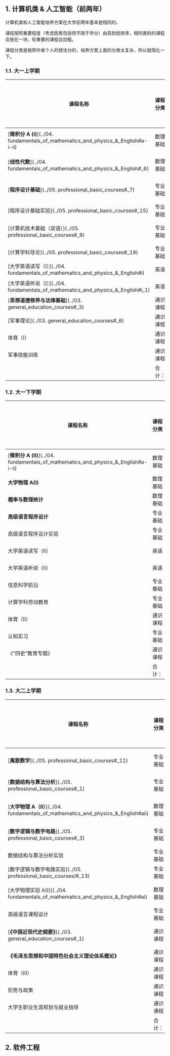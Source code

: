 ## 1. 计算机类 & 人工智能（前两年）

计算机类和人工智能培养方案在大学前两年基本是相同的。

课程按照重要程度（考虑因素包括但不限于学分）由高到低排序，相同类别的课程会放在一块，较重要的课程会加粗。

课程分类是按照作者个人的想法分的，培养方案上面的分类太复杂，所以就简化一下。

### 1.1. 大一上学期

| 课程名称                                                                             | 课程分类 | 学分    | 必修/限选/任选 | 资料情况 |
| -------------------------------------------------------------------------------- | ---- | ----- | -------- | ---- |
| [**微积分 A (Ⅰ)**](../04. fundamentals_of_mathematics_and_physics_&_English#a-i-ii) | 数理基础 | **5** | 必修       | 较缺乏  |
| [**线性代数**](../04. fundamentals_of_mathematics_and_physics_&_English#_6)          | 数理基础 | **4** | 必修       | 较缺乏  |
| [**程序设计基础**](../05. professional_basic_courses#_7)                               | 专业基础 | **2** | 必修       | 较缺乏  |
| [程序设计基础实验](../05. professional_basic_courses#_15)                                | 专业基础 | 1     | 必修       |      |
| [计算机技术基础（双语）](../05. professional_basic_courses#_9)                              | 专业基础 | 1.5   | 必修       | 较缺乏  |
| [计算学科导论](../05. professional_basic_courses#_19)                                  | 专业基础 | 1     | 必修       |      |
| [大学英语读写（I）](../04. fundamentals_of_mathematics_and_physics_&_English#i)          | 英语   | 2     | 必修       |      |
| [大学英语听说（I）](../04. fundamentals_of_mathematics_and_physics_&_English#i_1)        | 英语   | 1     | 必修       |      |
| [**思想道德修养与法律基础**](../03. general_education_courses#_3)                           | 通识课程 | **3** | 必修       |      |
| [军事理论](../03. general_education_courses#_6)                                      | 通识课程 | 1     | 必修       |      |
| 体育（I）                                                                            | 通识课程 | 1     | 必修       |      |
| 军事技能训练                                                                           | 通识课程 | 1     | 必修       |      |
|                                                                                  | 合计：  | 23    |          |      |

### 1.2. 大一下学期

| 课程名称                                                                             | 课程分类 | 学分    | 必修/限选/任选 | 资料情况 |
| -------------------------------------------------------------------------------- | ---- | ----- | -------- | ---- |
| [**微积分 A (Ⅱ)**](../04. fundamentals_of_mathematics_and_physics_&_English#a-i-ii) | 数理基础 | **5** | 必修       | 较缺乏  |
| **大学物理 A(I)**                                                                    | 数理基础 | **4** | 必修       |      |
| **概率与数理统计**                                                                      | 数理基础 | **3** | 必修       |      |
| **高级语言程序设计**                                                                     | 专业基础 | **2** | 必修       |      |
| 高级语言程序设计实验                                                                       | 专业基础 | 1     | 必修       |      |
| 大学英语读写（Ⅱ）                                                                        | 英语   | 2     | 必修       |      |
| 大学英语听说（Ⅱ）                                                                        | 英语   | 1     | 必修       |      |
| 信息科学前沿                                                                           | 专业基础 | 1     | 必修       |      |
| 计算学科劳动教育                                                                         | 专业基础 | 1     | 必修       |      |
| 体育（II）                                                                           | 通识课程 | 1     | 必修       |      |
| 认知实习                                                                             | 专业基础 | 1     | 必修       |      |
| 《“四史”教育专题》                                                                       | 通识课程 | 1     | 限选       |      |
|                                                                                  | 合计：  | 23    |          |      |

### 1.3. 大二上学期

| 课程名称                                                                           | 课程分类 | 学分    | 必修/限选/任选 | 资料情况 |
| ------------------------------------------------------------------------------ | ---- | ----- | -------- | ---- |
| [**离散数学**](../05. professional_basic_courses#_11)                              | 专业基础 | **4** | 必修       | 较缺乏  |
| [**数据结构与算法分析**](../05. professional_basic_courses#_1)                          | 专业基础 | **4** | 必修       | 较缺乏  |
| [**大学物理 A（II）**](../04. fundamentals_of_mathematics_and_physics_&_English#aii) | 数理基础 | **3** | 必修       | 较缺乏  |
| [**数字逻辑与数字电路**](../05. professional_basic_courses#_3)                          | 专业基础 | **2** | 必修       | 较完善  |
| 数据结构与算法分析实验                                                                    | 专业基础 | 1     | 必修       |      |
| [数字逻辑与数字电路实验](../05. professional_basic_courses/#_13)                          | 专业基础 | 1     | 必修       |      |
| [大学物理实验 A(Ⅰ)](../04. fundamentals_of_mathematics_and_physics_&_English#ai)     | 数理基础 | 1.5   | 必修       | 较完善  |
| 高级语言课程设计                                                                       | 专业基础 | 2     | 必修       |      |
| [**《中国近现代史纲要》**](../03. general_education_courses#_1)                          | 通识课程 | **3** | 必修       | 较缺乏  |
| **《毛泽东思想和中国特色社会主义理论体系概论》**                                                     | 通识课程 | **3** | 必修       |      |
| 体育（III）                                                                        | 通识课程 | 1     | 必修       |      |
| 形势与政策                                                                          | 通识课程 | 1     | 必修       |      |
| 大学生职业生涯规划与就业指导                                                                 | 通识课程 | 1     | 限选       |      |
|                                                                                | 合计：  | 27.5  |          |      |

## 2. 软件工程
